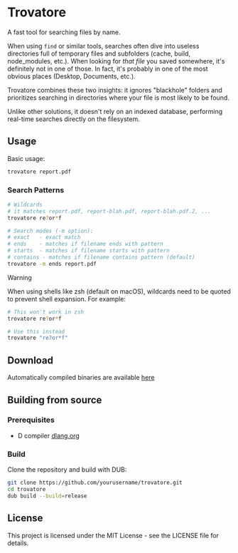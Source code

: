 # Trovatore

A fast tool for searching files by name.

When using `find` or similar tools, searches often dive into useless directories full of temporary files and subfolders (cache, build, node_modules, etc.). When looking for *that file* you saved somewhere, it's definitely not in one of those. In fact, it's probably in one of the most obvious places (Desktop, Documents, etc.).

Trovatore combines these two insights: it ignores "blackhole" folders and prioritizes searching in directories where your file is most likely to be found.

Unlike other solutions, it doesn't rely on an indexed database, performing real-time searches directly on the filesystem.

## Usage

Basic usage:
```bash
trovatore report.pdf
```

### Search Patterns

```bash
# Wildcards
# it matches report.pdf, report-blah.pdf, report-blah.pdf.2, ...
trovatore re?or*f

# Search modes (-m option):
# exact   - exact match
# ends    - matches if filename ends with pattern
# starts  - matches if filename starts with pattern
# contains - matches if filename contains pattern (default)
trovatore -m ends report.pdf
```

> [!WARNING]
> When using shells like zsh (default on macOS), wildcards need to be quoted to prevent shell expansion. For example:
> ```bash
> # This won't work in zsh
> trovatore re?or*f
>
> # Use this instead
> trovatore "re?or*f"
> ```

## Download

Automatically compiled binaries are available [here](https://trikko.github.io/trovatore/)

## Building from source

### Prerequisites
- D compiler [dlang.org](https://dlang.org)

### Build

Clone the repository and build with DUB:

```bash
git clone https://github.com/yourusername/trovatore.git
cd trovatore
dub build --build=release
```

## License

This project is licensed under the MIT License - see the LICENSE file for details.
